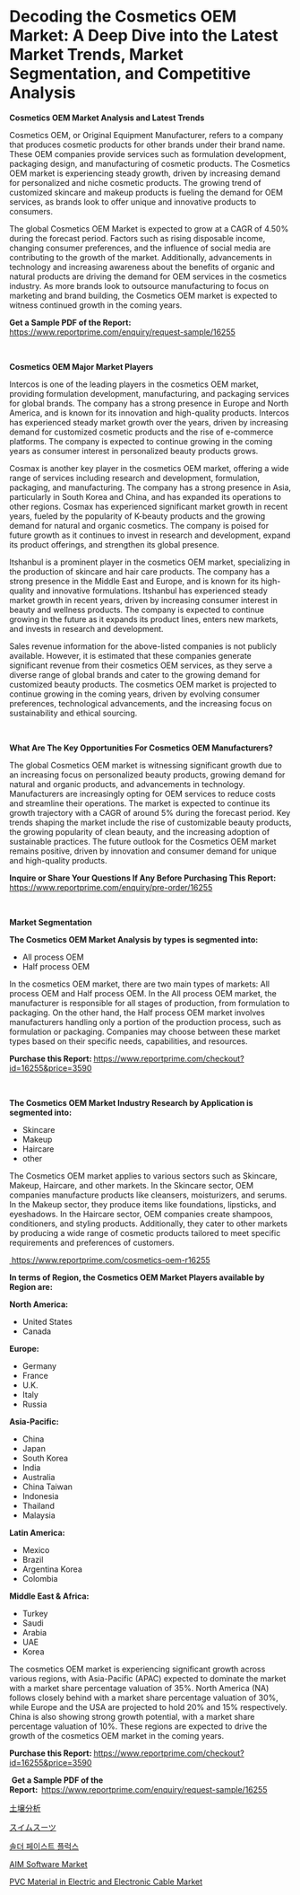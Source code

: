 <p><h1>Decoding the Cosmetics OEM Market: A Deep Dive into the Latest Market Trends, Market Segmentation, and Competitive Analysis</h1></p><p><strong>Cosmetics OEM Market Analysis and Latest Trends</strong></p>
<p><p>Cosmetics OEM, or Original Equipment Manufacturer, refers to a company that produces cosmetic products for other brands under their brand name. These OEM companies provide services such as formulation development, packaging design, and manufacturing of cosmetic products. The Cosmetics OEM market is experiencing steady growth, driven by increasing demand for personalized and niche cosmetic products. The growing trend of customized skincare and makeup products is fueling the demand for OEM services, as brands look to offer unique and innovative products to consumers.</p><p>The global Cosmetics OEM Market is expected to grow at a CAGR of 4.50% during the forecast period. Factors such as rising disposable income, changing consumer preferences, and the influence of social media are contributing to the growth of the market. Additionally, advancements in technology and increasing awareness about the benefits of organic and natural products are driving the demand for OEM services in the cosmetics industry. As more brands look to outsource manufacturing to focus on marketing and brand building, the Cosmetics OEM market is expected to witness continued growth in the coming years.</p></p>
<p><strong>Get a Sample PDF of the Report:&nbsp;</strong> <a href="https://www.reportprime.com/enquiry/request-sample/16255">https://www.reportprime.com/enquiry/request-sample/16255</a></p>
<p>&nbsp;</p>
<p><strong>Cosmetics OEM Major Market Players</strong></p>
<p><p>Intercos is one of the leading players in the cosmetics OEM market, providing formulation development, manufacturing, and packaging services for global brands. The company has a strong presence in Europe and North America, and is known for its innovation and high-quality products. Intercos has experienced steady market growth over the years, driven by increasing demand for customized cosmetic products and the rise of e-commerce platforms. The company is expected to continue growing in the coming years as consumer interest in personalized beauty products grows.</p><p>Cosmax is another key player in the cosmetics OEM market, offering a wide range of services including research and development, formulation, packaging, and manufacturing. The company has a strong presence in Asia, particularly in South Korea and China, and has expanded its operations to other regions. Cosmax has experienced significant market growth in recent years, fueled by the popularity of K-beauty products and the growing demand for natural and organic cosmetics. The company is poised for future growth as it continues to invest in research and development, expand its product offerings, and strengthen its global presence.</p><p>Itshanbul is a prominent player in the cosmetics OEM market, specializing in the production of skincare and hair care products. The company has a strong presence in the Middle East and Europe, and is known for its high-quality and innovative formulations. Itshanbul has experienced steady market growth in recent years, driven by increasing consumer interest in beauty and wellness products. The company is expected to continue growing in the future as it expands its product lines, enters new markets, and invests in research and development.</p><p>Sales revenue information for the above-listed companies is not publicly available. However, it is estimated that these companies generate significant revenue from their cosmetics OEM services, as they serve a diverse range of global brands and cater to the growing demand for customized beauty products. The cosmetics OEM market is projected to continue growing in the coming years, driven by evolving consumer preferences, technological advancements, and the increasing focus on sustainability and ethical sourcing.</p></p>
<p>&nbsp;</p>
<p><strong>What Are The Key Opportunities For Cosmetics OEM Manufacturers?</strong></p>
<p><p>The global Cosmetics OEM market is witnessing significant growth due to an increasing focus on personalized beauty products, growing demand for natural and organic products, and advancements in technology. Manufacturers are increasingly opting for OEM services to reduce costs and streamline their operations. The market is expected to continue its growth trajectory with a CAGR of around 5% during the forecast period. Key trends shaping the market include the rise of customizable beauty products, the growing popularity of clean beauty, and the increasing adoption of sustainable practices. The future outlook for the Cosmetics OEM market remains positive, driven by innovation and consumer demand for unique and high-quality products.</p></p>
<p><strong>Inquire or Share Your Questions If Any Before Purchasing This Report:</strong> <a href="https://www.reportprime.com/enquiry/pre-order/16255">https://www.reportprime.com/enquiry/pre-order/16255</a></p>
<p>&nbsp;</p>
<p><strong>Market Segmentation</strong></p>
<p><strong>The Cosmetics OEM Market Analysis by types is segmented into:</strong></p>
<p><ul><li>All process OEM</li><li>Half process OEM</li></ul></p>
<p><p>In the cosmetics OEM market, there are two main types of markets: All process OEM and Half process OEM. In the All process OEM market, the manufacturer is responsible for all stages of production, from formulation to packaging. On the other hand, the Half process OEM market involves manufacturers handling only a portion of the production process, such as formulation or packaging. Companies may choose between these market types based on their specific needs, capabilities, and resources.</p></p>
<p><strong>Purchase this Report:&nbsp;</strong><a href="https://www.reportprime.com/checkout?id=16255&price=3590">https://www.reportprime.com/checkout?id=16255&price=3590</a></p>
<p>&nbsp;</p>
<p><strong>The Cosmetics OEM Market Industry Research by Application is segmented into:</strong></p>
<p><ul><li>Skincare</li><li>Makeup</li><li>Haircare</li><li>other</li></ul></p>
<p><p>The Cosmetics OEM market applies to various sectors such as Skincare, Makeup, Haircare, and other markets. In the Skincare sector, OEM companies manufacture products like cleansers, moisturizers, and serums. In the Makeup sector, they produce items like foundations, lipsticks, and eyeshadows. In the Haircare sector, OEM companies create shampoos, conditioners, and styling products. Additionally, they cater to other markets by producing a wide range of cosmetic products tailored to meet specific requirements and preferences of customers.</p></p>
<p><a href="https://www.reportprime.com/cosmetics-oem-r16255">&nbsp;https://www.reportprime.com/cosmetics-oem-r16255</a></p>
<p><strong>In terms of Region, the Cosmetics OEM Market Players available by Region are:</strong></p>
<p>
    <p> <strong> North America: </strong>
        <ul>
            <li>United States</li>
            <li>Canada</li>
        </ul>
        </p> 
    <p> <strong> Europe: </strong>
        <ul>
            <li>Germany</li>
            <li>France</li>
            <li>U.K.</li>
            <li>Italy</li>
            <li>Russia</li>
        </ul>
        </p> 
    <p> <strong> Asia-Pacific: </strong>
        <ul>
            <li>China</li>
            <li>Japan</li>
            <li>South Korea</li>
            <li>India</li>
            <li>Australia</li>
            <li>China Taiwan</li>
            <li>Indonesia</li>
            <li>Thailand</li>
            <li>Malaysia</li>
        </ul>
        </p> 
    <p> <strong> Latin America: </strong>
        <ul>
            <li>Mexico</li>
            <li>Brazil</li>
            <li>Argentina Korea</li>
            <li>Colombia</li>
        </ul>
        </p> 
    <p> <strong> Middle East & Africa: </strong>
        <ul>
            <li>Turkey</li>
            <li>Saudi</li>
            <li>Arabia</li>
            <li>UAE</li>
            <li>Korea</li>
        </ul>
    </p>
    </p>
<p><p>The cosmetics OEM market is experiencing significant growth across various regions, with Asia-Pacific (APAC) expected to dominate the market with a market share percentage valuation of 35%. North America (NA) follows closely behind with a market share percentage valuation of 30%, while Europe and the USA are projected to hold 20% and 15% respectively. China is also showing strong growth potential, with a market share percentage valuation of 10%. These regions are expected to drive the growth of the cosmetics OEM market in the coming years.</p></p>
<p><strong>Purchase this Report: </strong><a href="https://www.reportprime.com/checkout?id=16255&price=3590">https://www.reportprime.com/checkout?id=16255&price=3590</a></p>
<p>&nbsp;<strong>Get a Sample PDF of the Report:&nbsp;&nbsp;</strong><a href="https://www.reportprime.com/enquiry/request-sample/16255">https://www.reportprime.com/enquiry/request-sample/16255</a></p>
<p><strong></strong></p>
<p><p><a href="https://medium.com/@carolynsparkly/%E5%9C%9F%E5%A3%8C%E5%88%86%E6%9E%90%E5%B8%82%E5%A0%B4%E3%81%AE%E8%A6%8F%E6%A8%A1%E3%81%A8%E5%B8%82%E5%A0%B4%E5%8B%95%E5%90%91-%E5%AE%8C%E5%85%A8%E3%81%AA%E6%A5%AD%E7%95%8C%E6%A6%82%E8%A6%81-2024%E5%B9%B4%E3%81%8B%E3%82%892031%E5%B9%B4%E3%81%BE%E3%81%A7-da069528b3a2">土壌分析</a></p><p><a href="https://medium.com/@lauriank/2024%E5%B9%B4%E3%81%8B%E3%82%892031%E5%B9%B4%E3%81%BE%E3%81%A7%E3%81%AE%E6%9C%9F%E9%96%93%E3%81%AE%E6%B0%B4%E7%9D%80%E5%B8%82%E5%A0%B4%E5%88%86%E6%9E%90%E3%81%A8%E3%82%B5%E3%82%A4%E3%82%BA%E4%BA%88%E6%B8%AC-56a063ed2209">スイムスーツ</a></p><p><a href="https://github.com/mpodehpw07370073/Market-Research-Report-List-2/blob/main/206014976986.md">솔더 페이스트 플럭스</a></p><p><a href="https://github.com/FassouRP/Market-Research-Report-List-4/blob/main/aim-software-market.md">AIM Software Market</a></p><p><a href="https://www.linkedin.com/pulse/pvc-material-electric-electronic-cable-market-insights-cagr-nlfgc">PVC Material in Electric and Electronic Cable Market</a></p></p>